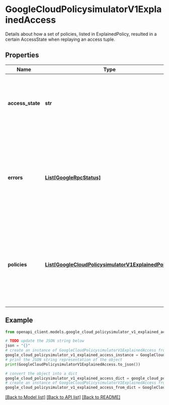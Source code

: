 # GoogleCloudPolicysimulatorV1ExplainedAccess

Details about how a set of policies, listed in ExplainedPolicy, resulted in a certain AccessState when replaying an access tuple.

## Properties

Name | Type | Description | Notes
------------ | ------------- | ------------- | -------------
**access_state** | **str** | Whether the principal in the access tuple has permission to access the resource in the access tuple under the given policies. | [optional] 
**errors** | [**List[GoogleRpcStatus]**](GoogleRpcStatus.md) | If the AccessState is &#x60;UNKNOWN&#x60;, this field contains a list of errors explaining why the result is &#x60;UNKNOWN&#x60;. If the &#x60;AccessState&#x60; is &#x60;GRANTED&#x60; or &#x60;NOT_GRANTED&#x60;, this field is omitted. | [optional] 
**policies** | [**List[GoogleCloudPolicysimulatorV1ExplainedPolicy]**](GoogleCloudPolicysimulatorV1ExplainedPolicy.md) | If the AccessState is &#x60;UNKNOWN&#x60;, this field contains the policies that led to that result. If the &#x60;AccessState&#x60; is &#x60;GRANTED&#x60; or &#x60;NOT_GRANTED&#x60;, this field is omitted. | [optional] 

## Example

```python
from openapi_client.models.google_cloud_policysimulator_v1_explained_access import GoogleCloudPolicysimulatorV1ExplainedAccess

# TODO update the JSON string below
json = "{}"
# create an instance of GoogleCloudPolicysimulatorV1ExplainedAccess from a JSON string
google_cloud_policysimulator_v1_explained_access_instance = GoogleCloudPolicysimulatorV1ExplainedAccess.from_json(json)
# print the JSON string representation of the object
print(GoogleCloudPolicysimulatorV1ExplainedAccess.to_json())

# convert the object into a dict
google_cloud_policysimulator_v1_explained_access_dict = google_cloud_policysimulator_v1_explained_access_instance.to_dict()
# create an instance of GoogleCloudPolicysimulatorV1ExplainedAccess from a dict
google_cloud_policysimulator_v1_explained_access_from_dict = GoogleCloudPolicysimulatorV1ExplainedAccess.from_dict(google_cloud_policysimulator_v1_explained_access_dict)
```
[[Back to Model list]](../README.md#documentation-for-models) [[Back to API list]](../README.md#documentation-for-api-endpoints) [[Back to README]](../README.md)


